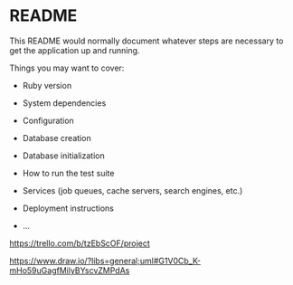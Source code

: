 # README

This README would normally document whatever steps are necessary to get the
application up and running.

Things you may want to cover:

* Ruby version

* System dependencies

* Configuration

* Database creation

* Database initialization

* How to run the test suite

* Services (job queues, cache servers, search engines, etc.)

* Deployment instructions

* ...

https://trello.com/b/tzEbScOF/project

https://www.draw.io/?libs=general;uml#G1V0Cb_K-mHo59uGagfMilyBYscvZMPdAs